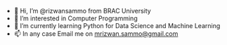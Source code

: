 - 👋 Hi, I’m @rizwansammo from BRAC University
- 👀 I’m interested in Computer Programming
- 🌱 I’m currently learning Python for Data Science and Machine Learning
- 📫 In any case Email me on mrizwan.sammo@gmail.com

<!---
rizwansammo/rizwansammo is a ✨ special ✨ repository because its `README.md` (this file) appears on your GitHub profile.
You can click the Preview link to take a look at your changes.
--->
